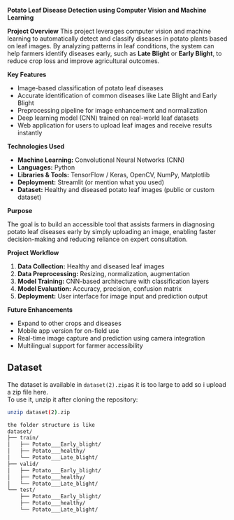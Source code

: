 
**Potato Leaf Disease Detection using Computer Vision and Machine Learning**

**Project Overview**
This project leverages computer vision and machine learning to automatically detect and classify diseases in potato plants based on leaf images. By analyzing patterns in leaf conditions, the system can help farmers identify diseases early, such as **Late Blight** or **Early Blight**, to reduce crop loss and improve agricultural outcomes.

**Key Features**

* Image-based classification of potato leaf diseases
* Accurate identification of common diseases like Late Blight and Early Blight
* Preprocessing pipeline for image enhancement and normalization
* Deep learning model (CNN) trained on real-world leaf datasets
* Web application for users to upload leaf images and receive results instantly

**Technologies Used**

* **Machine Learning:** Convolutional Neural Networks (CNN)
* **Languages:** Python
* **Libraries & Tools:** TensorFlow / Keras, OpenCV, NumPy, Matplotlib
* **Deployment:**  Streamlit (or mention what you used)
* **Dataset:** Healthy and diseased potato leaf images (public or custom dataset)

**Purpose**

The goal is to build an accessible tool that assists farmers in diagnosing potato leaf diseases early by simply uploading an image, enabling faster decision-making and reducing reliance on expert consultation.

**Project Workflow**

1. **Data Collection:** Healthy and diseased leaf images
2. **Data Preprocessing:** Resizing, normalization, augmentation
3. **Model Training:** CNN-based architecture with classification layers
4. **Model Evaluation:** Accuracy, precision, confusion matrix
5. **Deployment:** User interface for image input and prediction output

**Future Enhancements**

* Expand to other crops and diseases
* Mobile app version for on-field use
* Real-time image capture and prediction using camera integration
* Multilingual support for farmer accessibility
## Dataset

The dataset is available in `dataset(2).zip`as it is too large to add so i upload a zip file here.  
To use it, unzip it after cloning the repository:

```bash
unzip dataset(2).zip

the folder structure is like
dataset/
├── train/
│   ├── Potato___Early_blight/
│   ├── Potato___healthy/
│   └── Potato___Late_blight/
├── valid/
│   ├── Potato___Early_blight/
│   ├── Potato___healthy/
│   └── Potato___Late_blight/
└── test/
    ├── Potato___Early_blight/
    ├── Potato___healthy/
    └── Potato___Late_blight/


